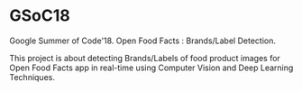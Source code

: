 # GSoC18
Google Summer of Code'18. Open Food Facts : Brands/Label Detection.

This project is about detecting Brands/Labels of food product images for Open Food Facts app in real-time using Computer Vision and Deep Learning Techniques.
